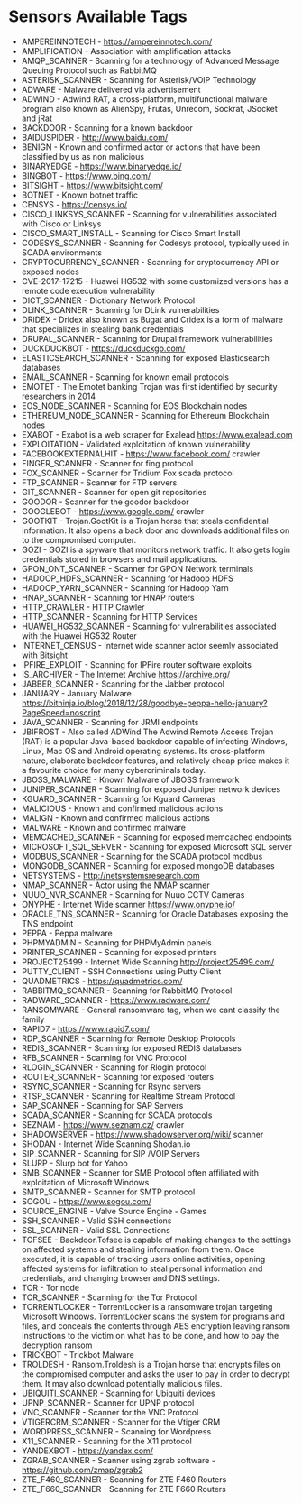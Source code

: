 # Sensors Available Tags

* AMPEREINNOTECH - https://ampereinnotech.com/
* AMPLIFICATION - Association with amplification attacks
* AMQP_SCANNER - Scanning for a technology of Advanced Message Queuing Protocol such as RabbitMQ
* ASTERISK_SCANNER - Scanning for Asterisk/VOIP Technology
* ADWARE - Malware delivered via advertisement
* ADWIND - Adwind RAT, a cross-platform, multifunctional malware program also known as AlienSpy, Frutas, Unrecom, Sockrat, JSocket and jRat
* BACKDOOR - Scanning for a known backdoor
* BAIDUSPIDER - http://www.baidu.com/
* BENIGN - Known and confirmed actor or actions that have been classified by us as non malicious
* BINARYEDGE - https://www.binaryedge.io/
* BINGBOT - https://www.bing.com/
* BITSIGHT - https://www.bitsight.com/
* BOTNET - Known botnet traffic 
* CENSYS - https://censys.io/
* CISCO_LINKSYS_SCANNER - Scanning for vulnerabilities associated with Cisco or Linksys
* CISCO_SMART_INSTALL - Scanning for Cisco Smart Install
* CODESYS_SCANNER - Scanning for Codesys protocol, typically used in SCADA environments
* CRYPTOCURRENCY_SCANNER - Scanning for cryptocurrency API or exposed nodes
* CVE-2017-17215 - Huawei HG532 with some customized versions has a remote code execution vulnerability
* DICT_SCANNER - Dictionary Network Protocol
* DLINK_SCANNER - Scanning for DLink vulnerabilities
* DRIDEX - Dridex also known as Bugat and Cridex is a form of malware that specializes in stealing bank credentials
* DRUPAL_SCANNER - Scanning for Drupal framework vulnerabilities
* DUCKDUCKBOT - https://duckduckgo.com/
* ELASTICSEARCH_SCANNER - Scanning for exposed Elasticsearch databases
* EMAIL_SCANNER - Scanning for known email protocols
* EMOTET - The Emotet banking Trojan was first identified by security researchers in 2014
* EOS_NODE_SCANNER - Scanning for EOS Blockchain nodes
* ETHEREUM_NODE_SCANNER - Scanning for Ethereum Blockchain nodes
* EXABOT - Exabot is a web scraper for Exalead https://www.exalead.com
* EXPLOITATION - Validated exploitation of known vulnerability
* FACEBOOKEXTERNALHIT - https://www.facebook.com/ crawler
* FINGER_SCANNER - Scanner for fing protocol
* FOX_SCANNER - Scanner for Tridium Fox scada protocol
* FTP_SCANNER - Scanner for FTP servers
* GIT_SCANNER - Scanner for open git repositories
* GOODOR - Scanner for the goodor backdoor
* GOOGLEBOT - https://www.google.com/ crawler
* GOOTKIT - Trojan.GootKit is a Trojan horse that steals confidential information. It also opens a back door and downloads additional files on to the compromised computer. 
* GOZI - GOZI is a spyware that monitors network traffic. It also gets login credentials stored in browsers and mail applications.
* GPON_ONT_SCANNER - Scanner for GPON Network terminals 
* HADOOP_HDFS_SCANNER - Scanning for Hadoop HDFS
* HADOOP_YARN_SCANNER - Scanning for Hadoop Yarn
* HNAP_SCANNER - Scanning for HNAP routers
* HTTP_CRAWLER - HTTP Crawler
* HTTP_SCANNER - Scanning for HTTP Services
* HUAWEI_HG532_SCANNER - Scanning for vulnerabilities associated with the Huawei HG532 Router
* INTERNET_CENSUS - Internet wide scanner actor seemly associated with Bitsight
* IPFIRE_EXPLOIT - Scanning for IPFire router software exploits
* IS_ARCHIVER - The Internet Archive https://archive.org/
* JABBER_SCANNER - Scanning for the Jabber protocol
* JANUARY - January Malware https://bitninja.io/blog/2018/12/28/goodbye-peppa-hello-january?PageSpeed=noscript
* JAVA_SCANNER - Scanning for JRMI endpoints 
* JBIFROST - Also called ADWind The Adwind Remote Access Trojan (RAT) is a popular Java-based backdoor capable of infecting Windows, Linux, Mac OS and Android operating systems. Its cross-platform nature, elaborate backdoor features, and relatively cheap price makes it a favourite choice for many cybercriminals today. 
* JBOSS_MALWARE - Known Malware of JBOSS framework
* JUNIPER_SCANNER - Scanning for exposed Juniper network devices 
* KGUARD_SCANNER - Scanning for Kguard Cameras 
* MALICIOUS - Known and confirmed malicious actions
* MALIGN - Known and confirmed malicious actions
* MALWARE - Known and confirmed malware
* MEMCACHED_SCANNER - Scanning for exposed memcached endpoints
* MICROSOFT_SQL_SERVER - Scanning for exposed Microsoft SQL server
* MODBUS_SCANNER - Scanning for the SCADA protocol modbus
* MONGODB_SCANNER - Scanning for exposed mongoDB databases
* NETSYSTEMS - http://netsystemsresearch.com
* NMAP_SCANNER - Actor using the NMAP scanner 
* NUUO_NVR_SCANNER - Scanning for Nuuo CCTV Cameras
* ONYPHE - Internet Wide scanner https://www.onyphe.io/
* ORACLE_TNS_SCANNER - Scanning for Oracle Databases exposing the TNS endpoint
* PEPPA - Peppa malware 
* PHPMYADMIN - Scanning for PHPMyAdmin panels 
* PRINTER_SCANNER - Scanning for exposed printers 
* PROJECT25499 - Internet Wide Scanning http://project25499.com/
* PUTTY_CLIENT - SSH Connections using Putty Client 
* QUADMETRICS - https://quadmetrics.com/
* RABBITMQ_SCANNER - Scanning for RabbitMQ Protocol
* RADWARE_SCANNER - https://www.radware.com/
* RANSOMWARE - General ransomware tag, when we cant classify the family
* RAPID7 - https://www.rapid7.com/
* RDP_SCANNER - Scanning for Remote Desktop Protocols 
* REDIS_SCANNER - Scanning for exposed REDIS databases
* RFB_SCANNER - Scanning for VNC Protocol
* RLOGIN_SCANNER - Scanning for Rlogin protocol
* ROUTER_SCANNER - Scanning for exposed routers
* RSYNC_SCANNER - Scanning for Rsync servers 
* RTSP_SCANNER - Scanning for Realtime Stream Protocol
* SAP_SCANNER - Scanning for SAP Servers
* SCADA_SCANNER - Scanning for SCADA protocols
* SEZNAM - https://www.seznam.cz/ crawler
* SHADOWSERVER - https://www.shadowserver.org/wiki/ scanner 
* SHODAN - Internet Wide Scanning Shodan.io
* SIP_SCANNER - Scanning for SIP /VOIP Servers
* SLURP - Slurp bot for Yahoo 
* SMB_SCANNER - Scanner for SMB Protocol often affiliated with exploitation of Microsoft Windows
* SMTP_SCANNER - Scanner for SMTP protocol
* SOGOU - https://www.sogou.com/
* SOURCE_ENGINE - Valve Source Engine - Games
* SSH_SCANNER - Valid SSH connections
* SSL_SCANNER - Valid SSL Connections
* TOFSEE - Backdoor.Tofsee is capable of making changes to the settings on affected systems and stealing information from them. Once executed, it is capable of tracking users online activities, opening affected systems for infiltration to steal personal information and credentials, and changing browser and DNS settings.
* TOR - Tor node
* TOR_SCANNER - Scanning for the Tor Protocol
* TORRENTLOCKER - TorrentLocker is a ransomware trojan targeting Microsoft Windows. TorrentLocker scans the system for programs and files, and conceals the contents through AES encryption leaving ransom instructions to the victim on what has to be done, and how to pay the decryption ransom
* TRICKBOT - Trickbot Malware
* TROLDESH - Ransom.Troldesh is a Trojan horse that encrypts files on the compromised computer and asks the user to pay in order to decrypt them. It may also download potentially malicious files. 
* UBIQUITI_SCANNER - Scanning for Ubiquiti devices 
* UPNP_SCANNER - Scanner for UPNP protocol
* VNC_SCANNER - Scanner for the VNC Protocol
* VTIGERCRM_SCANNER - Scanner for the Vtiger CRM
* WORDPRESS_SCANNER - Scanning for Wordpress
* X11_SCANNER - Scanning for the X11 protocol
* YANDEXBOT - https://yandex.com/
* ZGRAB_SCANNER - Scanner using zgrab software - https://github.com/zmap/zgrab2
* ZTE_F460_SCANNER - Scanning for ZTE F460 Routers
* ZTE_F660_SCANNER - Scanning for ZTE F660 Routers
